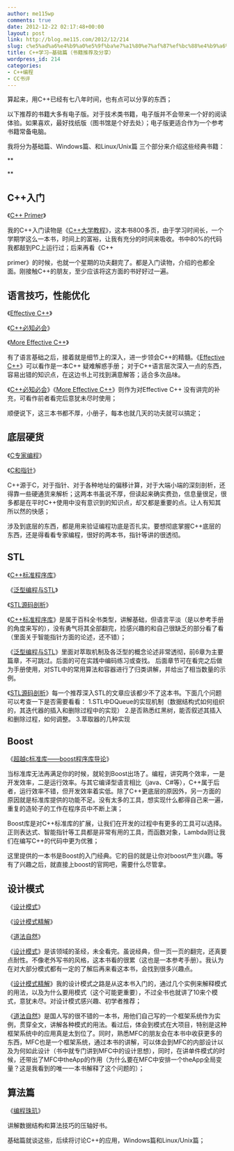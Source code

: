 ```yaml
---
author: me115wp
comments: true
date: 2012-12-22 02:17:48+00:00
layout: post
link: http://blog.me115.com/2012/12/214
slug: c%e5%ad%a6%e4%b9%a0%e5%9f%ba%e7%a1%80%e7%af%87%ef%bc%88%e4%b9%a6%e7%b1%8d%e6%8e%a8%e8%8d%90%e5%8f%8a%e5%88%86%e4%ba%ab%ef%bc%89
title: C++学习–基础篇（书籍推荐及分享）
wordpress_id: 214
categories:
- C++编程
- CC书评
---
```





算起来，用C++已经有七八年时间，也有点可以分享的东西；




以下推荐的书籍大多有电子版。对于技术类书籍，电子版并不会带来一个好的阅读体验。如果喜欢，最好找纸版（图书馆是个好去处）；电子版更适合作为一个参考书籍常备电脑。







我将分为基础篇、Windows篇、和Linux/Unix篇 三个部分来介绍这些经典书籍：




**

**





## C++入门


《[C++ Primer](http://www.amazon.cn/C-Primer%E4%B8%AD%E6%96%87%E7%89%88-%E6%9D%8E%E6%99%AE%E6%9B%BC/dp/B00114DX08?SubscriptionId=AKIAJOMEZLLKFEWYT4PQ&tag=z08-23&linkCode=xm2&camp=2025&creative=165953&creativeASIN=B00114DX08)》

我的C++入门读物是《[C++大学教程](http://www.amazon.cn/C-%E5%A4%A7%E5%AD%A6%E6%95%99%E7%A8%8B-%E6%88%B4%E7%89%B9%E5%B0%94/dp/B004J54TN6?SubscriptionId=AKIAJOMEZLLKFEWYT4PQ&tag=z08-23&linkCode=xm2&camp=2025&creative=165953&creativeASIN=B004J54TN6)》，这本书800多页，由于学习时间长，一个学期学这么一本书，时间上的富裕，让我有充分的时间来吸收。书中80%的代码我都敲到PC上运行过；后来再看《C++


primer》的时候，也就一个星期的功夫翻完了。都是入门读物，介绍的也都全面。刚接触C++的朋友，至少应该将这方面的书好好过一遍。







## **语言技巧，性能优化**







《[Effective C++](http://www.amazon.cn/Effective-C-%E4%B8%AD%E6%96%87%E7%89%88-Scott-Meyers/dp/B001130D9I?SubscriptionId=AKIAJOMEZLLKFEWYT4PQ&tag=z08-23&linkCode=xm2&camp=2025&creative=165953&creativeASIN=B001130D9I)》




《[C++必知必会](http://www.amazon.cn/C-%E5%BF%85%E7%9F%A5%E5%BF%85%E4%BC%9A-%E6%9D%9C%E8%B5%AB%E6%96%AF%E7%89%B9/dp/B004CF9QZ4?SubscriptionId=AKIAJOMEZLLKFEWYT4PQ&tag=z08-23&linkCode=xm2&camp=2025&creative=165953&creativeASIN=B004CF9QZ4)》




《[More Effective C++](http://www.amazon.cn/More-Effective-C-%E8%BF%88%E8%80%B6%E6%96%AF/dp/B001166KM4?SubscriptionId=AKIAJOMEZLLKFEWYT4PQ&tag=z08-23&linkCode=xm2&camp=2025&creative=165953&creativeASIN=B001166KM4)》







有了语言基础之后，接着就是细节上的深入，进一步领会C++的精髓。《[Effective C++](http://www.amazon.cn/Effective-C-%E4%B8%AD%E6%96%87%E7%89%88-Scott-Meyers/dp/B001130D9I?SubscriptionId=AKIAJOMEZLLKFEWYT4PQ&tag=z08-23&linkCode=xm2&camp=2025&creative=165953&creativeASIN=B001130D9I)》可以看作是一本C++ 疑难解惑手册；
对于C++语言层次深入一点的东西，容易出错的知识点，在这边书上可找到满意解答；适合多次品味。




《[C++必知必会](http://www.amazon.cn/C-%E5%BF%85%E7%9F%A5%E5%BF%85%E4%BC%9A-%E6%9D%9C%E8%B5%AB%E6%96%AF%E7%89%B9/dp/B004CF9QZ4?SubscriptionId=AKIAJOMEZLLKFEWYT4PQ&tag=z08-23&linkCode=xm2&camp=2025&creative=165953&creativeASIN=B004CF9QZ4)》《[More Effective C++](http://www.amazon.cn/More-Effective-C-%E8%BF%88%E8%80%B6%E6%96%AF/dp/B001166KM4?SubscriptionId=AKIAJOMEZLLKFEWYT4PQ&tag=z08-23&linkCode=xm2&camp=2025&creative=165953&creativeASIN=B001166KM4)》则作为对Effective C++
没有讲完的补充，可看作前者看完后意犹未尽时使用；




顺便说下，这三本书都不厚，小册子，每本也就几天的功夫就可以搞定；







## **底层硬货**







《[C专家编程](http://www.amazon.cn/C%E5%92%8CC-%E7%BB%8F%E5%85%B8%E8%91%97%E4%BD%9C%E2%80%A2C%E4%B8%93%E5%AE%B6%E7%BC%96%E7%A8%8BExpert-C-Programming-Deep-C-Secrets-Peter-Van-Der-Linden/dp/B0012NIW9K?SubscriptionId=AKIAJOMEZLLKFEWYT4PQ&tag=z08-23&linkCode=xm2&camp=2025&creative=165953&creativeASIN=B0012NIW9K)》




《[C和指针](http://www.amazon.cn/C%E5%92%8C%E6%8C%87%E9%92%88-POINTERS-ON-C-Kenneth-A-Reek/dp/B00163LU68?SubscriptionId=AKIAJOMEZLLKFEWYT4PQ&tag=z08-23&linkCode=xm2&camp=2025&creative=165953&creativeASIN=B00163LU68)》







C++源于C，对于指针、对于各种地址的偏移计算，对于大端小端的深刻剖析，还得靠一些硬通货来解析；这两本书虽说不厚，但读起来确实费劲，信息量很足，很多都是在平时C++使用中没有意识到的知识点，却又都是重要的点。让人有知其所以然的快感；




涉及到底层的东西，都是用来验证编程功底是否扎实。要想彻底掌握C++底层的东西，还是得看看专家编程，很好的两本书，指针等讲的很透彻。







## **STL**







《[C++标准程序库](http://www.amazon.cn/C-%E6%A0%87%E5%87%86%E7%A8%8B%E5%BA%8F%E5%BA%93-%E8%87%AA%E4%BF%AE%E6%95%99%E7%A8%8B%E4%B8%8E%E5%8F%82%E8%80%83%E6%89%8B%E5%86%8C-Nicolai-M-Josuttis/dp/B0011BDOM8?SubscriptionId=AKIAJOMEZLLKFEWYT4PQ&tag=z08-23&linkCode=xm2&camp=2025&creative=165953&creativeASIN=B0011BDOM8)》




《[泛型编程与STL](http://www.me115.com/book/118.html)》




《[STL源码剖析](http://www.amazon.cn/STL%E6%BA%90%E7%A0%81%E5%89%96%E6%9E%90-%E4%BE%AF%E6%8D%B7/dp/B00116JFS0?SubscriptionId=AKIAJOMEZLLKFEWYT4PQ&tag=z08-23&linkCode=xm2&camp=2025&creative=165953&creativeASIN=B00116JFS0)》







《[C++标准程序库](http://www.amazon.cn/C-%E6%A0%87%E5%87%86%E7%A8%8B%E5%BA%8F%E5%BA%93-%E8%87%AA%E4%BF%AE%E6%95%99%E7%A8%8B%E4%B8%8E%E5%8F%82%E8%80%83%E6%89%8B%E5%86%8C-Nicolai-M-Josuttis/dp/B0011BDOM8?SubscriptionId=AKIAJOMEZLLKFEWYT4PQ&tag=z08-23&linkCode=xm2&camp=2025&creative=165953&creativeASIN=B0011BDOM8)》是属于百科全书类型，讲解基础，但语言平淡（是以参考手册的角度来写的），没有勇气将其全部翻完，捡感兴趣的和自己很缺乏的部分看了看（里面关于智能指针方面的论述，还不错）；




《[泛型编程与STL](http://www.me115.com/book/118.html)》里面对萃取机制及各泛型的概念论述非常透彻，前6章为主要篇章，不可跳过。后面的可在实践中编码练习或查找。
后面章节可在看完之后做为手册使用，对STL中的常用算法和容器进行了归类讲解，并给出了相当数量的示例。




《[STL源码剖析](http://www.amazon.cn/STL%E6%BA%90%E7%A0%81%E5%89%96%E6%9E%90-%E4%BE%AF%E6%8D%B7/dp/B00116JFS0?SubscriptionId=AKIAJOMEZLLKFEWYT4PQ&tag=z08-23&linkCode=xm2&camp=2025&creative=165953&creativeASIN=B00116JFS0)》每一个推荐深入STL的文章应该都少不了这本书。下面几个问题可以考查一下是否需要看看：
1.STL中DQueue的实现机制（数据结构式如何组织的，其迭代器的插入和删除过程中的实现） 2.是否熟悉红黑树，能否叙述其插入和删除过程，如何调整。
3.萃取器的几种实现







## **Boost**







《[超越c标准库——boost程序库导论](http://www.amazon.cn/%E8%B6%85%E8%B6%8AC-%E6%A0%87%E5%87%86%E5%BA%93-Boost%E5%BA%93%E5%AF%BC%E8%AE%BA-Bjorn-Ka/dp/B00A5DEJZ4?SubscriptionId=AKIAJOMEZLLKFEWYT4PQ&tag=z08-23&linkCode=xm2&camp=2025&creative=165953&creativeASIN=B00A5DEJZ4)》







当标准库无法再满足你的时候，就轮到Boost出场了。编程，讲究两个效率，一是开发效率，二是运行效率。与其它编译型语言相比（java、C#等），C++属于后者，运行效率不错，但开发效率着实低。除了C++更底层的原因外，另一方面的原因就是标准库提供的功能不足。没有太多的工具，想实现什么都得自己来一遍，重复的造轮子的工作在程序员中不断上演；




Boost库是对C++标准库的扩展，让我们在开发的过程中有更多的工具可以选择。正则表达式、智能指针等工具都是非常有用的工具，而函数对象，Lambda则让我们在编写C++的代码中更为优雅；




这里提供的一本书是Boost的入门经典。它的目的就是让你对boost产生兴趣。等有了兴趣之后，就直接上boost的官网吧，需要什么尽管拿。













## **设计模式**







《[设计模式](http://www.amazon.cn/%E5%A4%A7%E8%AF%9D%E8%AE%BE%E8%AE%A1%E6%A8%A1%E5%BC%8F-%E7%A8%8B%E6%9D%B0/dp/B0011FHN5S?SubscriptionId=AKIAJOMEZLLKFEWYT4PQ&tag=z08-23&linkCode=xm2&camp=2025&creative=165953&creativeASIN=B0011FHN5S)》




《[设计模式精解](http://www.me115.com/book/121.html)》




《[道法自然](http://www.amazon.cn/%E9%81%93%E6%B3%95%E8%87%AA%E7%84%B6-%E6%9D%9C%E5%A4%A7%E5%AE%87/dp/B0064X1X6M?SubscriptionId=AKIAJOMEZLLKFEWYT4PQ&tag=z08-23&linkCode=xm2&camp=2025&creative=165953&creativeASIN=B0064X1X6M)》




《[设计模式](http://www.amazon.cn/%E5%A4%A7%E8%AF%9D%E8%AE%BE%E8%AE%A1%E6%A8%A1%E5%BC%8F-%E7%A8%8B%E6%9D%B0/dp/B0011FHN5S?SubscriptionId=AKIAJOMEZLLKFEWYT4PQ&tag=z08-23&linkCode=xm2&camp=2025&creative=165953&creativeASIN=B0011FHN5S)》是该领域的圣经，未全看完。虽说经典，但一页一页的翻完，还真要点耐性。不像老外写书的风格，这本书看的很累（这也是一本参考手册）。我认为在对大部分模式都有一定的了解后再来看这本书，会找到很多兴趣点。




《[设计模式精解](http://www.me115.com/book/121.html)》我的设计模式之路是从这本书入门的，通过几个实例来解释模式的用法，以及为什么要用模式（这个可能更重要），不过全书也就讲了10来个模式，意犹未尽。对设计模式感兴趣、初学者推荐；







《[道法自然](http://www.amazon.cn/%E9%81%93%E6%B3%95%E8%87%AA%E7%84%B6-%E6%9D%9C%E5%A4%A7%E5%AE%87/dp/B0064X1X6M?SubscriptionId=AKIAJOMEZLLKFEWYT4PQ&tag=z08-23&linkCode=xm2&camp=2025&creative=165953&creativeASIN=B0064X1X6M)》是国人写的很不错的一本书，用他们自己写的一个框架系统作为实例，贯穿全文，讲解各种模式的用法。看过后，体会到模式在大项目，特别是这种框架系统中的应用真是太到位了。同时，熟悉MFC的朋友会在本书中收获更多的东西，MFC也是一个框架系统，通过本书的讲解，可以体会到MFC的内部设计以及为何如此设计（书中就专门讲到MFC中的设计思想），同时，在讲单件模式的时候，还带出了MFC中theApp的作用（为什么要在MFC中安排一个theApp全局变量？这是我看到的唯一一本书解释了这个问题的）；







## 算法篇







《[编程珠玑](http://www.amazon.cn/%E7%BC%96%E7%A8%8B%E7%8F%A0%E7%8E%91-Jon-Bentley/dp/B001GNBZFE?SubscriptionId=AKIAJOMEZLLKFEWYT4PQ&tag=z08-23&linkCode=xm2&camp=2025&creative=165953&creativeASIN=B001GNBZFE)》




讲解数据结构和算法技巧的压轴好书。







基础篇就谈这些，后续将讨论C++的应用，Windows篇和Linux/Unix篇；



